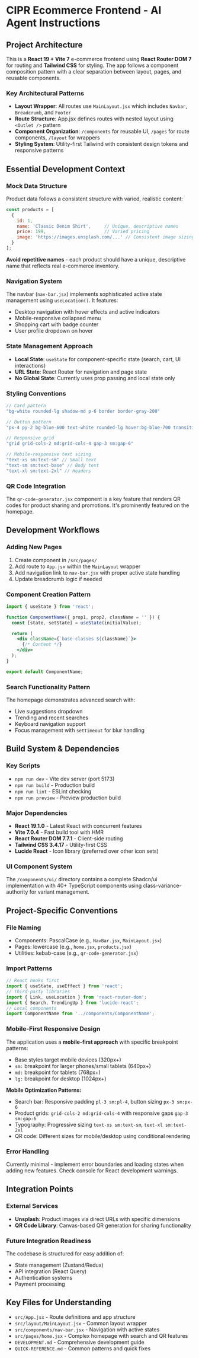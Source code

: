 # CIPR Ecommerce Frontend - AI Agent Instructions

## Project Architecture

This is a **React 19 + Vite 7** e-commerce frontend using **React Router DOM 7** for routing and **Tailwind CSS** for styling. The app follows a component composition pattern with a clear separation between layout, pages, and reusable components.

### Key Architectural Patterns

- **Layout Wrapper**: All routes use `MainLayout.jsx` which includes `Navbar`, `Breadcrumb`, and `Footer`
- **Route Structure**: App.jsx defines routes with nested layout using `<Outlet />` pattern
- **Component Organization**: `/components` for reusable UI, `/pages` for route components, `/layout` for wrappers
- **Styling System**: Utility-first Tailwind with consistent design tokens and responsive patterns

## Essential Development Context

### Mock Data Structure  
Product data follows a consistent structure with varied, realistic content:
```jsx
const products = [
  {
    id: 1,
    name: 'Classic Denim Shirt',     // Unique, descriptive names
    price: 199,                      // Varied pricing
    image: 'https://images.unsplash.com/...' // Consistent image sizing
  }
];
```
**Avoid repetitive names** - each product should have a unique, descriptive name that reflects real e-commerce inventory.

### Navigation System
The navbar (`nav-bar.jsx`) implements sophisticated active state management using `useLocation()`. It features:
- Desktop navigation with hover effects and active indicators 
- Mobile-responsive collapsed menu
- Shopping cart with badge counter
- User profile dropdown on hover

### State Management Approach
- **Local State**: `useState` for component-specific state (search, cart, UI interactions)
- **URL State**: React Router for navigation and page state
- **No Global State**: Currently uses prop passing and local state only

### Styling Conventions
```jsx
// Card pattern
"bg-white rounded-lg shadow-md p-6 border border-gray-200"

// Button pattern  
"px-4 py-2 bg-blue-600 text-white rounded-lg hover:bg-blue-700 transition-colors"

// Responsive grid
"grid grid-cols-2 md:grid-cols-4 gap-3 sm:gap-6"

// Mobile-responsive text sizing
"text-xs sm:text-sm" // Small text
"text-sm sm:text-base" // Body text  
"text-xl sm:text-2xl" // Headers
```

### QR Code Integration
The `qr-code-generator.jsx` component is a key feature that renders QR codes for product sharing and promotions. It's prominently featured on the homepage.

## Development Workflows

### Adding New Pages
1. Create component in `/src/pages/`
2. Add route to `App.jsx` within the `MainLayout` wrapper
3. Add navigation link to `nav-bar.jsx` with proper active state handling
4. Update breadcrumb logic if needed

### Component Creation Pattern
```jsx
import { useState } from 'react';

function ComponentName({ prop1, prop2, className = '' }) {
  const [state, setState] = useState(initialValue);

  return (
    <div className={`base-classes ${className}`}>
      {/* Content */}
    </div>
  );
}

export default ComponentName;
```

### Search Functionality Pattern
The homepage demonstrates advanced search with:
- Live suggestions dropdown
- Trending and recent searches
- Keyboard navigation support
- Focus management with `setTimeout` for blur handling

## Build System & Dependencies

### Key Scripts
- `npm run dev` - Vite dev server (port 5173)
- `npm run build` - Production build 
- `npm run lint` - ESLint checking
- `npm run preview` - Preview production build

### Major Dependencies
- **React 19.1.0** - Latest React with concurrent features
- **Vite 7.0.4** - Fast build tool with HMR
- **React Router DOM 7.7.1** - Client-side routing
- **Tailwind CSS 3.4.17** - Utility-first CSS
- **Lucide React** - Icon library (preferred over other icon sets)

### UI Component System
The `/components/ui/` directory contains a complete Shadcn/ui implementation with 40+ TypeScript components using class-variance-authority for variant management.

## Project-Specific Conventions

### File Naming
- Components: PascalCase (e.g., `NavBar.jsx`, `MainLayout.jsx`)
- Pages: lowercase (e.g., `home.jsx`, `products.jsx`)
- Utilities: kebab-case (e.g., `qr-code-generator.jsx`)

### Import Patterns
```jsx
// React hooks first
import { useState, useEffect } from 'react';
// Third-party libraries
import { Link, useLocation } from 'react-router-dom';
import { Search, TrendingUp } from 'lucide-react';
// Local components
import ComponentName from '../components/ComponentName';
```

### Mobile-First Responsive Design
The application uses a **mobile-first approach** with specific breakpoint patterns:
- Base styles target mobile devices (320px+)
- `sm:` breakpoint for larger phones/small tablets (640px+)
- `md:` breakpoint for tablets (768px+)
- `lg:` breakpoint for desktop (1024px+)

**Mobile Optimization Patterns:**
- Search bar: Responsive padding `pl-3 sm:pl-4`, button sizing `px-3 sm:px-6`
- Product grids: `grid-cols-2 md:grid-cols-4` with responsive gaps `gap-3 sm:gap-6`
- Typography: Progressive sizing `text-xs sm:text-sm`, `text-xl sm:text-2xl`
- QR code: Different sizes for mobile/desktop using conditional rendering

### Error Handling
Currently minimal - implement error boundaries and loading states when adding new features. Check console for React development warnings.

## Integration Points

### External Services
- **Unsplash**: Product images via direct URLs with specific dimensions
- **QR Code Library**: Canvas-based QR generation for sharing functionality

### Future Integration Readiness
The codebase is structured for easy addition of:
- State management (Zustand/Redux)
- API integration (React Query)
- Authentication systems
- Payment processing

## Key Files for Understanding

- `src/App.jsx` - Route definitions and app structure
- `src/layout/MainLayout.jsx` - Common layout wrapper
- `src/components/nav-bar.jsx` - Navigation with active states
- `src/pages/home.jsx` - Complex homepage with search and QR features
- `DEVELOPMENT.md` - Comprehensive development guide
- `QUICK-REFERENCE.md` - Common patterns and quick fixes

